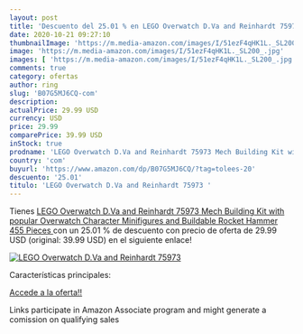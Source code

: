 ```yaml
---
layout: post
title: 'Descuento del 25.01 % en LEGO Overwatch D.Va and Reinhardt 75973 '
date: 2020-10-21 09:27:10
thumbnailImage: 'https://m.media-amazon.com/images/I/51ezF4qHK1L._SL200_.jpg'
image: 'https://m.media-amazon.com/images/I/51ezF4qHK1L._SL200_.jpg'
images: [ 'https://m.media-amazon.com/images/I/51ezF4qHK1L._SL200_.jpg' ]
comments: true
category: ofertas
author: ring
slug: 'B07G5MJ6CQ-com'
description:
actualPrice: 29.99 USD
currency: USD
price: 29.99
comparePrice: 39.99 USD
inStock: true
prodname: 'LEGO Overwatch D.Va and Reinhardt 75973 Mech Building Kit with popular Overwatch Character Minifigures and Buildable Rocket Hammer  455 Pieces '
country: 'com'
buyurl: 'https://www.amazon.com/dp/B07G5MJ6CQ/?tag=tolees-20'
descuento: '25.01'
titulo: 'LEGO Overwatch D.Va and Reinhardt 75973 '
---
```


Tienes [LEGO Overwatch D.Va and Reinhardt 75973 Mech Building Kit with popular Overwatch Character Minifigures and Buildable Rocket Hammer  455 Pieces ](https://www.amazon.com/dp/B07G5MJ6CQ/?tag=tolees-20) con un 25.01 % de descuento con precio de oferta de 29.99 USD (original: 39.99 USD) en el siguiente enlace!

[![LEGO Overwatch D.Va and Reinhardt 75973 ](https://m.media-amazon.com/images/I/51ezF4qHK1L._SL200_.jpg)](https://www.amazon.com/dp/B07G5MJ6CQ/?tag=tolees-20)

Características principales:


[Accede a la oferta!!](https://www.amazon.com/dp/B07G5MJ6CQ/?tag=tolees-20)

Links participate in Amazon Associate program and might generate a comission on qualifying sales


